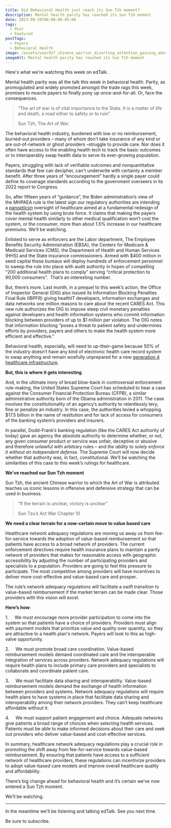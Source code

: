```yaml
---
title: Did Behavioral Health just reach its Sun Tzh moment?
description: Mental health parity has reached its Sun Tzh moment
date: 2023-09-28T00:00:00-05:00
tags:
  - Post
  - Featured
postTags:
  - Payers
  - Behavioral Health
image: /assets/user927_chinese_warrior_diverting_attention_gaining_advantage_l_f637b9fa-d131-47b3-9e37-3445fbdd42dd.png
imageAlt: Mental health parity has reached its Sun Tzh moment
---
```

Here's what we're watching this week on edTalk. 

Mental health parity was all the talk this week in behavioral health. Parity, as promogulated and widely promoted amongst the trade rags this week, promises to muscle payers to finally pony up once-and-for-all. Or, face the consequences.  

> “The art of war is of vital importance to the State. It is a matter of life and death, a road either to safety or to ruin”. 
>
> Sun Tzh, The Art of War.

The behavioral health industry, burdened with low or no reimbursement, burned-out providers – many of whom don’t take insurance of any kind or are out-of-network or ghost providers –struggle to provide care. Nor does it often have access to the enabling health tech to track the basic outcomes or to interoperably swap health data to serve its ever-growing population. 

Payers, struggling with lack of verifiable outcomes and nonquantitative standards that few can decipher, can't underwrite with certainty a member benefit. After three years of “encouragement” hardly a single payer could define its coverage standards according to the government overseers in its 2022 report to Congress.    

So, after fifteen years of “guidance”, the Biden administration’s view of the MHPAEA rule is the latest sign our regulatory authorities are intending a [panopticon](https://ethics.org.au/ethics-explainer-panopticon-what-is-the-panopticon-effect/) oversight of healthcare aimed at a fundamental redesign of the health system by using brute force. It claims that making the payers cover mental health similarly to other medical qualification won’t cost the system, or the consumer, more than about 1.5% increase in our healthcare premiums. We’ll be watching.  

Enlisted to serve as enforcers are the Labor department, The Employee Benefits Security Administration (EBSA), the Centers for Medicare & Medicaid Services (CMS), the Department of Health and Human Services (HHS) and the State insurance commissioners. Armed with $400 million in seed capital these bureaus will deploy hundreds of enforcement personnel to sweep the rule into place with audit authority in hopes of compelling “200 additional health plans to comply” serving “critical protection to 90,000 consumers”.  That’s an interesting number. 

But, there’s more. Last month, in a prequel to this week’s action, the Office of Inspector General (OIG) also issued its Information Blocking Penalties Final Rule (IBPFR) giving healthIT developers, information exchanges and data networks one million reasons to care about the recent CARES Act. This new rule authorizes the OIG to impose steep civil monetary penalties against developers and health information systems who commit information blocking between providers of up to $1 million per violation. The OIG notes that information blocking “poses a threat to patient safety and undermines efforts by providers, payers and others to make the health system more efficient and effective.” 

Behavioral health, especially, will need to up-their-game because 50% of the industry doesn’t have any kind of electronic health care record system to swap anything and remain woefully unprepared for a new [generation 4 healthcare infrastructure](https://youu.com/features/payers-put-big-value-in-value-based-partnerships/).  

**But, this is where it gets interesting**  

And, in the ultimate irony of broad blow-back in controversial enforcement rule-making, the United States Supreme Court has scheduled to hear a case against the Consumer Financial Protection Bureau (CFPB), a similar administrative authority born of the Obama administration in 2011. The case involves the constitutionality of an agency’s authority to relentlessly levy, fine or penalize an industry. In this case, the authorities levied a whopping $17.5 billion in the name of restitution and for lack of access for consumers of the banking system’s providers and insurers. 

In parallel, Dodd-Frank’s banking regulation (like the CARES Act authority of today) gave an agency the absolute authority to determine whether, or not, any given consumer product or service was unfair, deceptive or abusive and therefore unlawful with arbitrary rules – and *the ability to solely enforce it without an independent defense*. The Supreme Court will now decide whether that authority was, in fact, constitutional. We’ll be watching the similarities of this case to this week’s rulings for healthcare.       

**We’ve reached our Sun Tzh moment**

Sun Tzh, the ancient Chinese warrior to which the Art of War is attributed teaches us iconic lessons in offensive and defensive strategy that can be used in business. 

> “If the terrain is unclear, victory is unclear” 
>
> Sun Tzu’s Act War Chapter 10

**We need a clear terrain for a now-certain move to value based care**

Healthcare network adequacy regulations are moving us away us from fee-for-service towards the adoption of value-based reimbursement so that patients have access to a broad network of providers. The current enforcement directives require health insurance plans to maintain a parity network of providers that makes for reasonable access with geographic accessibility by adjusting the number of participating providers and specialists to a population. Providers are going to feel this pressure to participate. The most competitive among providers will have incentives to deliver more cost-effective and value-based care and prosper.

The rule’s network adequacy regulations will facilitate a swift transition to value-based reimbursement if the market terrain can be made clear. Those providers with this vision will excel. 

**Here’s how:**

1.     We must encourage more provider participation to come into the system so that patients have a choice of providers. Providers must align with payment models that prioritize value and quality over quantity, so they are attractive to a health plan's network. Payers will look to this as high-valve opportunity. 

2.     We must promote broad care coordination. Value-based reimbursement models demand coordinated care and the interoperable integration of services across providers. Network adequacy regulations will require health plans to include primary care providers and specialists to collaborate and coordinate patient care.

3.     We must facilitate data sharing and interoperability. Value-based reimbursement models demand the exchange of health information between providers and systems. Network adequacy regulations will require health plans to have systems in place that facilitate data sharing and interoperability among their network providers. They can’t keep healthcare affordable without it. 

4.     We must support patient engagement and choice. Adequate networks give patients a broad range of choices when selecting health services. Patients must be able to make informed decisions about their care and seek out providers who deliver value-based and cost-effective services.

In summary, healthcare network adequacy regulations play a crucial role in promoting the shift away from fee-for-service towards value-based reimbursement. By ensuring that patients have access to a sufficient network of healthcare providers, these regulations can incentivize providers to adopt value-based care models and improve overall healthcare quality and affordability.

There’s big change ahead for behavioral health and it’s certain we’ve now entered a Sun Tzh moment.  

We’ll be watching.



- - -

In the meantime we'll be listening and talking edTalk. See you next time. 

Be sure to subscribe.